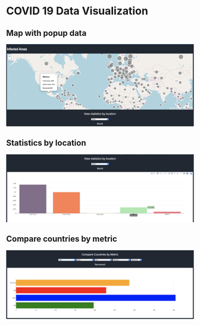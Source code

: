 # COVID 19 Data Visualization #

## Map with popup data ##
![](img/map.png)
## Statistics by location ##
![](img/stats.png)
## Compare countries by metric ##
![](img/compare.png)